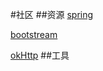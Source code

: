 #社区
##资源
[spring](https://spring.io/guides/gs/serving-web-content/)

[bootstream](https://v3.bootcss.com/getting-started/#top)

[okHttp](https://square.github.io/okhttp/)
##工具
